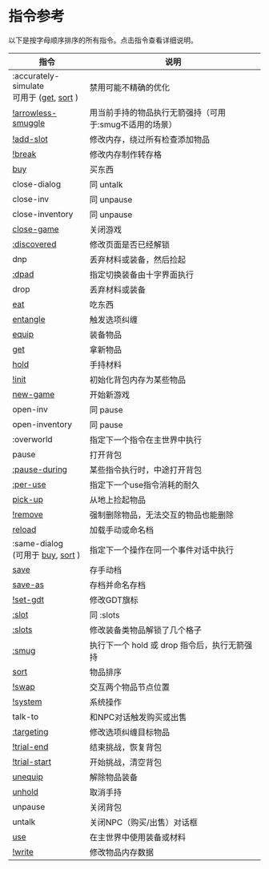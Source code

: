 # 指令参考

以下是按字母顺序排序的所有指令。点击指令查看详细说明。

<div class="skybook--wide-table">

| 指令 | 说明 |
|-|-|
| <skyb>:accurately-simulate</skyb><br> 可用于 ([<skyb>get</skyb>](../action/get.md#performance), [<skyb>sort</skyb>](../action/sort.md#performance) ) | 禁用可能不精确的优化 |
| [<skyb>!arrowless-smuggle</skyb>](../action/material.md#smuggle-state-for-arrowless-offset) | 用当前手持的物品执行无箭强持（可用于<skyb>:smug</skyb>不适用的场景）|
| [<skyb>!add-slot</skyb>](../action/low_level.md) | 修改内存，绕过所有检查添加物品 |
| [<skyb>!break</skyb>](../action/low_level.md) | 修改内存制作转存格 |
| [<skyb>buy</skyb>](../action/get.md) | 买东西 |
| <skyb>close-dialog</skyb> | 同 <skyb>untalk</skyb> |
| <skyb>close-inv</skyb> | 同 <skyb>unpause</skyb> |
| <skyb>close-inventory</skyb> | 同 <skyb>unpause</skyb> |
| [<skyb>close-game</skyb>](../action/save.md) | 关闭游戏 |
| [<skyb>:discovered</skyb>](../action/flags.md#discovered-tabs) | 修改页面是否已经解锁 |
| <skyb>dnp</skyb> | 丢弃材料或装备，然后捡起 |
| [<skyb>:dpad</skyb>](../action/equip.md) | 指定切换装备由十字界面执行 |
| <skyb>drop</skyb> | 丢弃材料或装备 |
| [<skyb>eat</skyb>](../action/material.md) | 吃东西|
| [<skyb>entangle</skyb>](../action/entangle.md) | 触发选项纠缠 |
| [<skyb>equip</skyb>](../action/equip.md) | 装备物品 |
| [<skyb>get</skyb>](../action/get.md) | 拿新物品 |
| [<skyb>hold</skyb>](../action/material.md) | 手持材料 |
| [<skyb>!init</skyb>](../action/low_level.md) | 初始化背包内存为某些物品 |
| [<skyb>new-game</skyb>](../action/save.md) | 开始新游戏 |
| <skyb>open-inv</skyb> | 同 <skyb>pause</skyb> |
| <skyb>open-inventory</skyb> | 同 <skyb>pause</skyb> |
| <skyb>:overworld</skyb> | 指定下一个指令在主世界中执行 |
| <skyb>pause</skyb> | 打开背包 |
| [<skyb>:pause-during</skyb>](../action/get.md#pause-on-item-text-boxes) | 某些指令执行时，中途打开背包 |
| [<skyb>:per-use</skyb>](../action/overworld.md) | 指定下一个<skyb>use</skyb>指令消耗的耐久 |
| [<skyb>pick-up</skyb>](../action/get.md) | 从地上捡起物品 |
| [<skyb>!remove</skyb>](../action/low_level.md) | 强制删除物品，无法交互的物品也能删除 |
| [<skyb>reload</skyb>](../action/save.md) | 加载手动或命名档 |
| <skyb>:same-dialog</skyb> <br>(可用于 [<skyb>buy</skyb>](../action/get.md#buying-from-npc), [<skyb>sort</skyb>](../action/sort.md#sorting-in-selling-screen) ) | 指定下一个操作在同一个事件对话中执行 |
| [<skyb>save</skyb>](../action/save.md) | 存手动档 |
| [<skyb>save-as</skyb>](../action/save.md) | 存档并命名存档 |
| [<skyb>!set-gdt</skyb>](../action/flags.md#any-flag) | 修改GDT旗标 |
| [<skyb>:slot</skyb>](../action/flags.md#number-of-slots-ie-hestu-upgrade) | 同 <skyb>:slots</skyb> |
| [<skyb>:slots</skyb>](../action/flags.md#number-of-slots-ie-hestu-upgrade) | 修改装备类物品解锁了几个格子 |
| [<skyb>:smug</skyb>](../action/material.md#smuggle-state-for-arrowless-offset) | 执行下一个 <skyb>hold</skyb> 或 <skyb>drop</skyb> 指令后，执行无箭强持 |
| [<skyb>sort</skyb>](../action/sort.md) | 物品排序 |
| [<skyb>!swap</skyb>](../action/low_level.md#change-item-data) | 交互两个物品节点位置 |
| [<skyb>!system</skyb>](../action/system.md) | 系统操作 |
| <skyb>talk-to</skyb> | 和NPC对话触发购买或出售 |
| [<skyb>:targeting</skyb>](../action/entangle.md) | 修改选项纠缠目标物品 |
| [<skyb>!trial-end</skyb>](../action/trial.md) | 结束挑战，恢复背包 |
| [<skyb>!trial-start</skyb>](../action/trial.md) | 开始挑战，清空背包 |
| [<skyb>unequip</skyb>](../action/equip.md) | 解除物品装备 |
| [<skyb>unhold</skyb>](../action/material.md) | 取消手持 |
| <skyb>unpause</skyb> | 关闭背包 |
| <skyb>untalk</skyb> | 关闭NPC（购买/出售）对话框 |
| [<skyb>use</skyb>](../action/overworld.md) | 在主世界中使用装备或材料 |
| [<skyb>!write</skyb>](../action/low_level.md#change-item-data) | 修改物品内存数据 |

</div>
